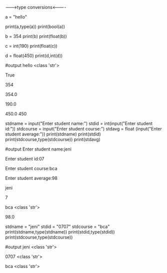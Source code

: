 
--->type conversions<----

a = "hello"

print(a,type(a))
print(bool(a))

b = 354
print(b)
print(float(b))

c = int(190)
print(float(c))

d = float(450)
print(d,int(d))

#output 
hello <class 'str'>

True

354

354.0

190.0

450.0 450




stdname =  input("Enter student name:")
stdid =  int(input("Enter student id:"))
stdcourse = input("Enter student course:")
stdavg = float (input("Enter student average:"))
print(stdname)
print(stdid)
print(stdcourse,type(stdcourse))
print(stdavg)

#output 
Enter student name:jeni

Enter student id:07

Enter student course:bca

Enter student average:98

jeni

7

bca <class 'str'>

98.0


stdname = "jeni"
stdid = "0707"
stdcourse = "bca"
print(stdname,type(stdname))
print(stdid,type(stdid))
print(stdcourse,type(stdcourse))

#output
jeni <class 'str'>

0707 <class 'str'>

bca <class 'str'>



